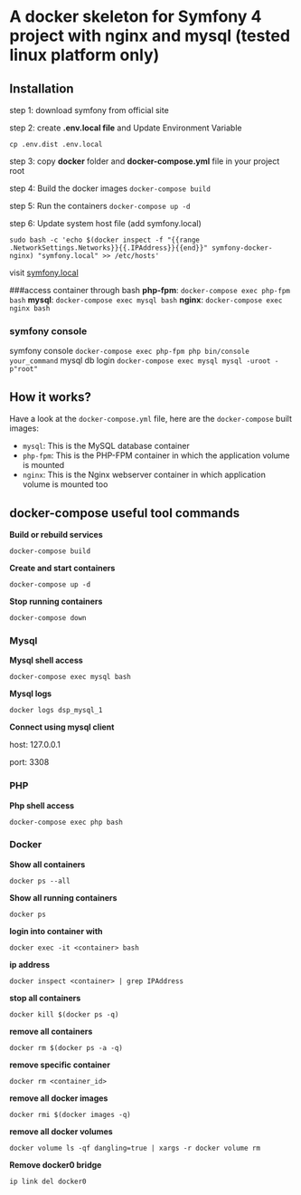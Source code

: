 # A docker skeleton for Symfony 4 project with nginx and mysql (tested linux platform only)

## Installation

step 1: download symfony from official site

step 2: create **.env.local file** and Update Environment Variable
```
cp .env.dist .env.local
```

step 3: copy **docker** folder and **docker-compose.yml** file in your project root

step 4:  Build the docker images
`docker-compose build`

step 5: Run the containers
`docker-compose up -d`

step 6: Update system host file (add symfony.local)
```
sudo bash -c 'echo $(docker inspect -f "{{range .NetworkSettings.Networks}}{{.IPAddress}}{{end}}" symfony-docker-nginx) "symfony.local" >> /etc/hosts'
```

visit [symfony.local](http://symfony.local)

###access container through bash
**php-fpm**: `docker-compose exec php-fpm bash`
**mysql**: `docker-compose exec mysql bash`
**nginx**: `docker-compose exec nginx bash`

### symfony console 
symfony console `docker-compose exec php-fpm php bin/console your_command`
mysql db login `docker-compose exec mysql mysql -uroot -p"root"`

## How it works?
Have a look at the `docker-compose.yml` file, here are the `docker-compose` built images:

* `mysql`: This is the MySQL database container
* `php-fpm`: This is the PHP-FPM container in which the application volume is mounted
* `nginx`: This is the Nginx webserver container in which application volume is mounted too


## docker-compose useful tool commands

**Build or rebuild services**
```
docker-compose build
```
**Create and start containers**
```
docker-compose up -d
```
**Stop running containers**
```
docker-compose down
```

### Mysql
**Mysql shell access**
```
docker-compose exec mysql bash
```

**Mysql logs**
```
docker logs dsp_mysql_1
```
**Connect using mysql client**

host: 127.0.0.1

port: 3308

### PHP
**Php shell access**
```
docker-compose exec php bash
```

### Docker 
**Show all containers**
```
docker ps --all
```

**Show all running containers**
```
docker ps
```
**login into container with**
```
docker exec -it <container> bash
```

**ip address**
```
docker inspect <container> | grep IPAddress
```

**stop all containers**
```
docker kill $(docker ps -q)
```

**remove all containers**
```
docker rm $(docker ps -a -q)
```

**remove specific container**
```
docker rm <container_id>
```

**remove all docker images**
```
docker rmi $(docker images -q)
```

**remove all docker volumes**
```
docker volume ls -qf dangling=true | xargs -r docker volume rm
```

**Remove docker0 bridge**
```
ip link del docker0
```





